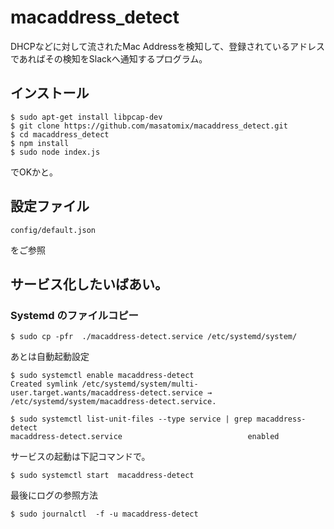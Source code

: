 # macaddress_detect

DHCPなどに対して流されたMac Addressを検知して、登録されているアドレスであればその検知をSlackへ通知するプログラム。


## インストール

```
$ sudo apt-get install libpcap-dev
$ git clone https://github.com/masatomix/macaddress_detect.git
$ cd macaddress_detect
$ npm install
$ sudo node index.js
```

でOKかと。

## 設定ファイル

```
config/default.json
```

をご参照

## サービス化したいばあい。

### Systemd のファイルコピー

```
$ sudo cp -pfr  ./macaddress-detect.service /etc/systemd/system/
```
あとは自動起動設定

```
$ sudo systemctl enable macaddress-detect
Created symlink /etc/systemd/system/multi-user.target.wants/macaddress-detect.service → /etc/systemd/system/macaddress-detect.service.

$ sudo systemctl list-unit-files --type service | grep macaddress-detect
macaddress-detect.service                            enabled
```

サービスの起動は下記コマンドで。

```
$ sudo systemctl start  macaddress-detect

```

最後にログの参照方法


```
$ sudo journalctl  -f -u macaddress-detect
```

